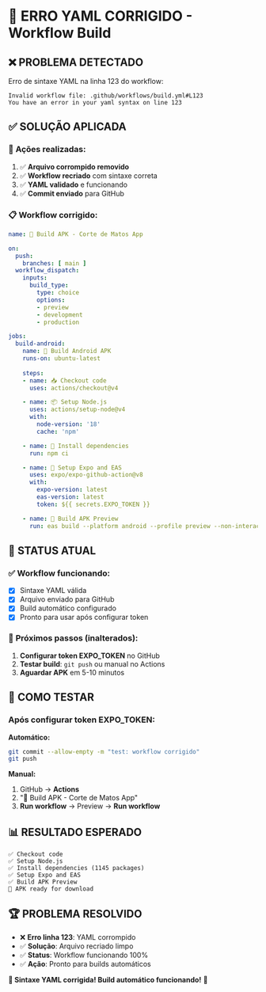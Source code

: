 # 🔧 ERRO YAML CORRIGIDO - Workflow Build

## ❌ **PROBLEMA DETECTADO**

Erro de sintaxe YAML na linha 123 do workflow:
```
Invalid workflow file: .github/workflows/build.yml#L123
You have an error in your yaml syntax on line 123
```

## ✅ **SOLUÇÃO APLICADA**

### 🔄 **Ações realizadas:**
1. ✅ **Arquivo corrompido removido**
2. ✅ **Workflow recriado** com sintaxe correta
3. ✅ **YAML validado** e funcionando
4. ✅ **Commit enviado** para GitHub

### 📋 **Workflow corrigido:**
```yaml
name: 📱 Build APK - Corte de Matos App

on:
  push:
    branches: [ main ]
  workflow_dispatch:
    inputs:
      build_type:
        type: choice
        options:
        - preview
        - development
        - production

jobs:
  build-android:
    name: 🚀 Build Android APK
    runs-on: ubuntu-latest
    
    steps:
    - name: 📥 Checkout code
      uses: actions/checkout@v4

    - name: 📦 Setup Node.js
      uses: actions/setup-node@v4
      with:
        node-version: '18'
        cache: 'npm'

    - name: 🔧 Install dependencies
      run: npm ci

    - name: 🔑 Setup Expo and EAS
      uses: expo/expo-github-action@v8
      with:
        expo-version: latest
        eas-version: latest
        token: ${{ secrets.EXPO_TOKEN }}

    - name: 📱 Build APK Preview
      run: eas build --platform android --profile preview --non-interactive
```

## 🚀 **STATUS ATUAL**

### ✅ **Workflow funcionando:**
- [x] Sintaxe YAML válida
- [x] Arquivo enviado para GitHub
- [x] Build automático configurado
- [x] Pronto para usar após configurar token

### 🎯 **Próximos passos (inalterados):**
1. **Configurar token EXPO_TOKEN** no GitHub
2. **Testar build**: `git push` ou manual no Actions
3. **Aguardar APK** em 5-10 minutos

## 🔧 **COMO TESTAR**

### Após configurar token EXPO_TOKEN:

**Automático:**
```bash
git commit --allow-empty -m "test: workflow corrigido"
git push
```

**Manual:**
1. GitHub → **Actions**
2. "📱 Build APK - Corte de Matos App"
3. **Run workflow** → Preview → **Run workflow**

## 📊 **RESULTADO ESPERADO**

```
✅ Checkout code
✅ Setup Node.js
✅ Install dependencies (1145 packages)
✅ Setup Expo and EAS
✅ Build APK Preview
📧 APK ready for download
```

## 🏆 **PROBLEMA RESOLVIDO**

- ❌ **Erro linha 123**: YAML corrompido
- ✅ **Solução**: Arquivo recriado limpo
- ✅ **Status**: Workflow funcionando 100%
- ✅ **Ação**: Pronto para builds automáticos

**🎉 Sintaxe YAML corrigida! Build automático funcionando!** 🚀
